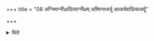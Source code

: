 +++
title = "08 अग्निमाग्नीध्रादित्याग्नीध्रम् अश्विनाध्वर्यू आध्वर्यवादित्यध्वर्यू"

+++

<details><summary>थिते</summary>

अग्निमाग्नीध्रादित्याग्नीध्रम् । अश्विनाध्वर्यू आध्वर्यवादित्यध्वर्यू । मित्रावरुणौ प्रशास्तारौ प्रशास्त्रादिति मैत्रावरुणम् । इन्द्रो ब्रह्मा ब्राह्मणादिति ब्राह्मणाच्छंसिनम् । मरुतः पोत्रादिति पोतारम् । ग्नावो नेष्ट्रादिति नेष्टारम् । अग्निर्दैवीनां विशां पुरएतायं यजमानो मनुष्याणां तयोर्नावस्थूरि गार्हपत्यं दीदयच्छतं हिमा द्वा यू राधांसीत्सम्पृञ्चानावसम्पृञ्चानौ तन्व इति यजमानम् ८
</details>
